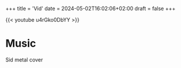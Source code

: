 +++
title = 'Vid'
date = 2024-05-02T16:02:06+02:00
draft = false
+++

{{< youtube u4rGko0DbYY >}}

# Music

Sid metal cover 
